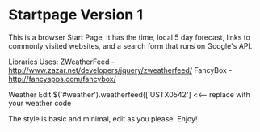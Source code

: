 Startpage Version 1
===================

This is a browser Start Page, it has the time, local 5 day forecast, links to commonly visited websites, and a search form that runs on Google's API.

Libraries Uses:
ZWeatherFeed - http://www.zazar.net/developers/jquery/zweatherfeed/
FancyBox - http://fancyapps.com/fancybox/

Weather Edit
$('#weather').weatherfeed(['USTX0542'] <<-- replace with your weather code

The style is basic and minimal, edit as you please. Enjoy!
